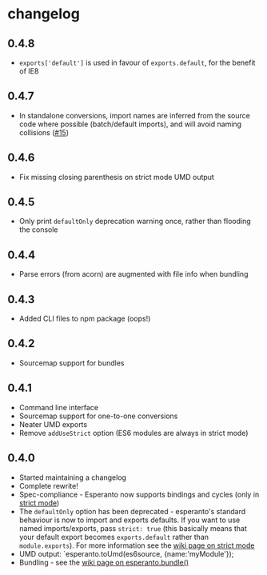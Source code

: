 # changelog

## 0.4.8

* `exports['default']` is used in favour of `exports.default`, for the benefit of IE8

## 0.4.7

* In standalone conversions, import names are inferred from the source code where possible (batch/default imports), and will avoid naming collisions ([#15](https://github.com/rich-harris/esperanto/issues/15))

## 0.4.6

* Fix missing closing parenthesis on strict mode UMD output

## 0.4.5

* Only print `defaultOnly` deprecation warning once, rather than flooding the console

## 0.4.4

* Parse errors (from acorn) are augmented with file info when bundling

## 0.4.3

* Added CLI files to npm package (oops!)

## 0.4.2

* Sourcemap support for bundles

## 0.4.1

* Command line interface
* Sourcemap support for one-to-one conversions
* Neater UMD exports
* Remove `addUseStrict` option (ES6 modules are always in strict mode)

## 0.4.0

* Started maintaining a changelog
* Complete rewrite!
* Spec-compliance - Esperanto now supports bindings and cycles (only in [strict mode](https://github.com/Rich-Harris/esperanto/wiki/strictMode))
* The `defaultOnly` option has been deprecated - esperanto's standard behaviour is now to import and exports defaults. If you want to use named imports/exports, pass `strict: true` (this basically means that your default export becomes `exports.default` rather than `module.exports`). For more information see the [wiki page on strict mode](https://github.com/Rich-Harris/esperanto/wiki/strictMode)
* UMD output: `esperanto.toUmd(es6source, {name:'myModule'});
* Bundling - see the [wiki page on esperanto.bundle()](https://github.com/Rich-Harris/esperanto/wiki/esperanto-bundle)
